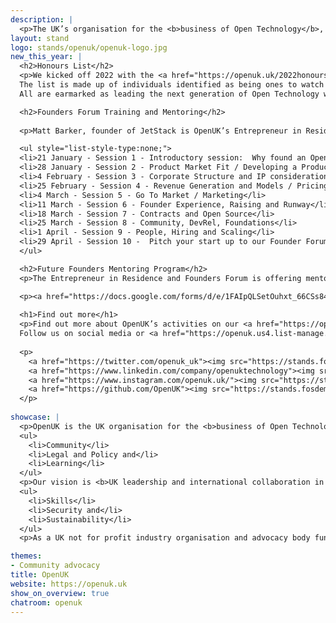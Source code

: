 ```yaml
---
description: | 
  <p>The UK’s organisation for the <b>business of Open Technology</b>, being <b>open source software, open hardware and open data</b>. OpenUK is led by CEO Amanda Brock with a pro bono Board, Leadership team, Ambassadors and various work groups and committees.</p>
layout: stand
logo: stands/openuk/openuk-logo.jpg
new_this_year: | 
  <h2>Honours List</h2>
  <p>We kicked off 2022 with the <a href="https://openuk.uk/2022honourslist/">OpenUK New Year’s Honours List</a>celebrating future generations of Open Technologists. 
  The list is made up of individuals identified as being ones to watch in the UK in Open Source Software, Open Hardware and Open Data. 
  All are earmarked as leading the next generation of Open Technology whether through social media, their jobs, community contributions, policy or in education.</p>

  <h2>Founders Forum Training and Mentoring</h2>
  
  <p>Matt Barker, founder of JetStack is OpenUK’s Entrepreneur in Residence leading our Founders Forum. As a result of their <a href="https://openuk.uk/wp-content/uploads/2021/11/founders_forum_report.pdf">initial findings</a>, OpenUK Founders Forum Training Program has been set up for anyone developing skills in open technology and business. 10 weekly sessions taking place digitally on Fridays at noon led by the Founders Forum and Legal Group, people with experience at the coal face of Open Tech. Whilst the sessions have started, it’s <a href="https://openuk.uk/foundersforum/">not too late to get involved</a> and you can <a href="https://openuk.uk/foundersforum/#ffvideos">watch videos of past sessions</a>.</p>

  <ul style="list-style-type:none;">
  <li>21 January - Session 1 - Introductory session:  Why found an Open Source Business?  [Recording available here]</li>
  <li>28 January - Session 2 - Product Market Fit / Developing a Product</li>
  <li>4 February - Session 3 - Corporate Structure and IP considerations for Open Tech businesses, Open Source Licensing</li>
  <li>25 February - Session 4 - Revenue Generation and Models / Pricing and Packaging</li>
  <li>4 March - Session 5 - Go To Market / Marketing</li>
  <li>11 March - Session 6 - Founder Experience, Raising and Runway</li>
  <li>18 March - Session 7 - Contracts and Open Source</li>
  <li>25 March - Session 8 - Community, DevRel, Foundations</li>
  <li>1 April - Session 9 - People, Hiring and Scaling</li>
  <li>29 April - Session 10 -  Pitch your start up to our Founder Forum Founders</li>
  </ul>

  <h2>Future Founders Mentoring Program</h2>
  <p>The Entrepreneur in Residence and Founders Forum is offering mentoring to a small group of UK based individuals. Interested Founders or potential Founders will be selected from applications received with mentees matched with our team for one to one mentoring sessions and to offer support for the evolution of an ever stronger UK Open Technology business ecosystem.</p>

  <p><a href="https://docs.google.com/forms/d/e/1FAIpQLSetOuhxt_66CSs84WsW989BuCShKZp0vYzED8Q3mYjhZcqbyA/viewform">Apply here for mentoring</a></p>
  
  <h1>Find out more</h1>
  <p>Find out more about OpenUK’s activities on our <a href="https://openuk.uk">web site</a> and in our press.
  Follow us on social media or <a href="https://openuk.us4.list-manage.com/subscribe?u=9d6308e45152bb731122903de&id=34b8a50cce">join our newsletter</a> for updates.</p>
  
  <p>
    <a href="https://twitter.com/openuk_uk"><img src="https://stands.fosdem.org/stands/openuk/twitter.png"></a> 
    <a href="https://www.linkedin.com/company/openuktechnology"><img src="https://stands.fosdem.org/stands/openuk/linkedin64.png"></a> 
    <a href="https://www.instagram.com/openuk.uk/"><img src="https://stands.fosdem.org/stands/openuk/instagram.png"></a> 
    <a href="https://github.com/OpenUK"><img src="https://stands.fosdem.org/stands/openuk/github.png"></a>
  </p>
  
showcase: |
  <p>OpenUK is the UK organisation for the <b>business of Open Technology</b> delivering our activities through 3 pillars:</p>
  <ul>
    <li>Community</li>
    <li>Legal and Policy and</li>
    <li>Learning</li>
  </ul>
  <p>Our vision is <b>UK leadership and international collaboration in Open Technology</b> and our 2022 focus will be on:</p>
  <ul>
    <li>Skills</li>
    <li>Security and</li>
    <li>Sustainability</li>
  </ul>
  <p>As a UK not for profit industry organisation and advocacy body funded by partner donation and sponsorship. Join us as an <a href="https://openuk.uk/ambassadors/">Ambassador</a>, <a href="https://openuk.uk/become-a-supporter/">support us</a>, or participate in our activities for free. All are welcome.</p>

themes:
- Community advocacy
title: OpenUK
website: https://openuk.uk
show_on_overview: true
chatroom: openuk
---
```


